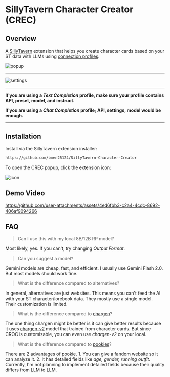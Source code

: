 # SillyTavern Character Creator (CREC)

## Overview

A [SillyTavern](https://docs.sillytavern.app/) extension that helps you create character cards based on your ST data with LLMs using [connection profiles](https://docs.sillytavern.app/usage/core-concepts/connection-profiles/).

![popup](images/popup.png)

---

![settings](images/settings.png)

---

**If you are using a _Text Completion_ profile, make sure your profile contains API, preset, model, and instruct.**

**If you are using a _Chat Completion_ profile; API, settings, model would be enough.**

---

## Installation

Install via the SillyTavern extension installer:

```txt
https://github.com/bmen25124/SillyTavern-Character-Creator
```

To open the CREC popup, click the extension icon:

![icon](images/icon.png)

## Demo Video

https://github.com/user-attachments/assets/4ed6fbb3-c2a4-4cdc-8692-406af9094266

## FAQ

>Can I use this with my local 8B/12B RP model?

Most likely, yes. If you can't, try changing _Output Format_.

>Can you suggest a model?

Gemini models are cheap, fast, and efficient. I usually use Gemini Flash 2.0. But most models should work fine.

>What is the difference compared to alternatives?

In general, alternatives are just websites. This means you can't feed the AI with your ST character/lorebook data. They mostly use a single model. Their customization is limited.

>What is the difference compared to [chargen](https://chargen.kubes-lab.com/)?

The one thing chargen might be better is it can give better results because it uses [chargen-v2](https://huggingface.co/kubernetes-bad/chargen-v2) model that trained from character cards.  But since CROC is customizable, you can even use _chargen-v2_ on your local.

>What is the difference compared to [pookies](https://pookies.ai/create)?

There are 2 advantages of pookie. 1. You can give a fandom website so it can analyze it. 2. It has detailed fields like _age, gender, running outfit_. Currently, I'm not planning to implement detailed fields because their quality differs from LLM to LLM.
